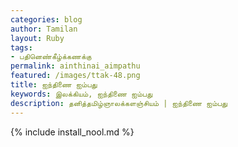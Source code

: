 ```yaml
---    
categories: blog    
author: Tamilan  
layout: Ruby  
tags:  
- பதினெண்கீழ்க்கணக்கு 
permalink: ainthinai_aimpathu
featured: /images/ttak-48.png  
title: ஐந்திணை ஐம்பது
keywords: இலக்கியம், ஐந்திணை ஐம்பது
description: தனித்தமிழ்ஞாலக்களஞ்சியம் | ஐந்திணை ஐம்பது
--- 
```


{% include install_nool.md %}
